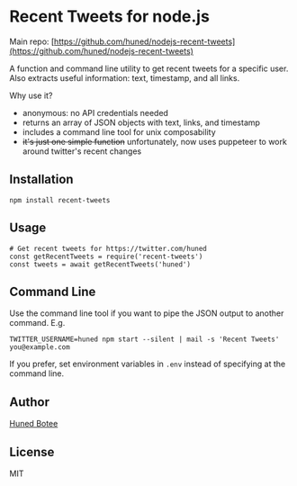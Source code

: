 # Recent Tweets for node.js

Main repo: [https://github.com/huned/nodejs-recent-tweets](https://github.com/huned/nodejs-recent-tweets)

A function and command line utility to get recent tweets for a specific user.
Also extracts useful information: text, timestamp, and all links.

Why use it?

* anonymous: no API credentials needed
* returns an array of JSON objects with text, links, and timestamp
* includes a command line tool for unix composability
* ~~it's just one simple function~~ unfortunately, now uses puppeteer to work around twitter's recent changes

## Installation

    npm install recent-tweets

## Usage

    # Get recent tweets for https://twitter.com/huned
    const getRecentTweets = require('recent-tweets')
    const tweets = await getRecentTweets('huned')

## Command Line

Use the command line tool if you want to pipe the JSON output to another
command. E.g.

    TWITTER_USERNAME=huned npm start --silent | mail -s 'Recent Tweets' you@example.com

If you prefer, set environment variables in `.env` instead of specifying at the
command line.

## Author

[Huned Botee](https://github.com/huned)

## License

MIT
